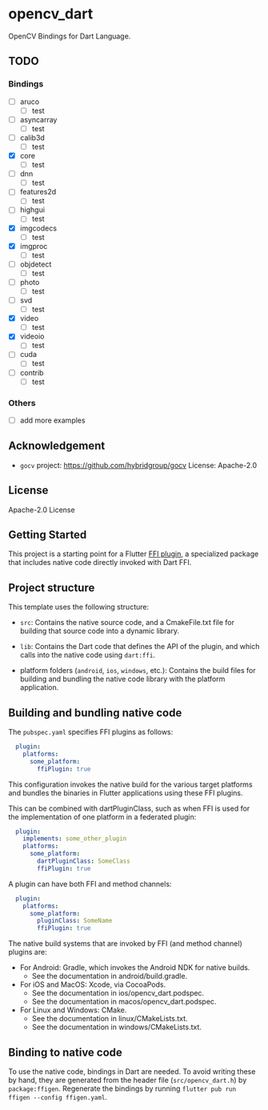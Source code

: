 # opencv_dart

OpenCV Bindings for Dart Language.

## TODO

### Bindings

- [ ] aruco
  - [ ] test
- [ ] asyncarray
  - [ ] test
- [ ] calib3d
  - [ ] test
- [x] core
  - [ ] test
- [ ] dnn
  - [ ] test
- [ ] features2d
  - [ ] test
- [ ] highgui
  - [ ] test
- [x] imgcodecs
  - [ ] test
- [x] imgproc
  - [ ] test
- [ ] objdetect
  - [ ] test
- [ ] photo
  - [ ] test
- [ ] svd
  - [ ] test
- [x] video
  - [ ] test
- [x] videoio
  - [ ] test
- [ ] cuda
  - [ ] test
- [ ] contrib
  - [ ] test

### Others

- [ ] add more examples

## Acknowledgement

- `gocv` project: <https://github.com/hybridgroup/gocv> License: Apache-2.0

## License

Apache-2.0 License

## Getting Started

This project is a starting point for a Flutter
[FFI plugin](https://docs.flutter.dev/development/platform-integration/c-interop),
a specialized package that includes native code directly invoked with Dart FFI.

## Project structure

This template uses the following structure:

* `src`: Contains the native source code, and a CmakeFile.txt file for building
  that source code into a dynamic library.

* `lib`: Contains the Dart code that defines the API of the plugin, and which
  calls into the native code using `dart:ffi`.

* platform folders (`android`, `ios`, `windows`, etc.): Contains the build files
  for building and bundling the native code library with the platform application.

## Building and bundling native code

The `pubspec.yaml` specifies FFI plugins as follows:

```yaml
  plugin:
    platforms:
      some_platform:
        ffiPlugin: true
```

This configuration invokes the native build for the various target platforms
and bundles the binaries in Flutter applications using these FFI plugins.

This can be combined with dartPluginClass, such as when FFI is used for the
implementation of one platform in a federated plugin:

```yaml
  plugin:
    implements: some_other_plugin
    platforms:
      some_platform:
        dartPluginClass: SomeClass
        ffiPlugin: true
```

A plugin can have both FFI and method channels:

```yaml
  plugin:
    platforms:
      some_platform:
        pluginClass: SomeName
        ffiPlugin: true
```

The native build systems that are invoked by FFI (and method channel) plugins are:

* For Android: Gradle, which invokes the Android NDK for native builds.
  * See the documentation in android/build.gradle.
* For iOS and MacOS: Xcode, via CocoaPods.
  * See the documentation in ios/opencv_dart.podspec.
  * See the documentation in macos/opencv_dart.podspec.
* For Linux and Windows: CMake.
  * See the documentation in linux/CMakeLists.txt.
  * See the documentation in windows/CMakeLists.txt.

## Binding to native code

To use the native code, bindings in Dart are needed.
To avoid writing these by hand, they are generated from the header file
(`src/opencv_dart.h`) by `package:ffigen`.
Regenerate the bindings by running `flutter pub run ffigen --config ffigen.yaml`.

